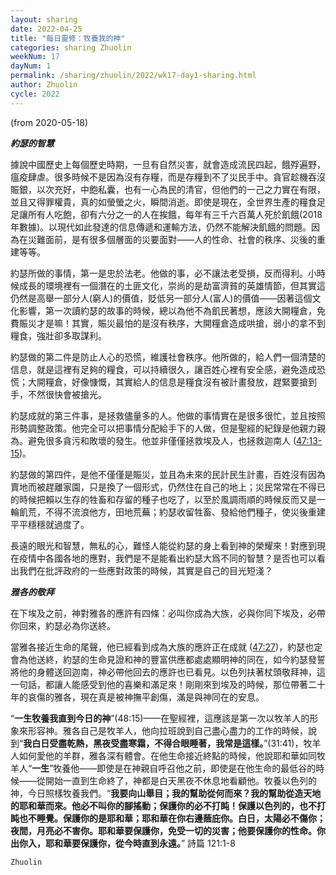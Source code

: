 ```yaml
---
layout: sharing
date: 2022-04-25
title: "每日靈修：牧養我的神"
categories: sharing Zhuolin
weekNum: 17
dayNum: 1
permalink: /sharing/zhuolin/2022/wk17-day1-sharing.html
author: Zhuolin
cycle: 2022
---
```

(from 2020-05-18)

***約瑟的智慧***  

據說中國歷史上每個歷史時期，一旦有自然災害，就會造成流民四起，餓殍遍野，瘟疫肆虐。很多時候不是因為沒有存糧，而是存糧到不了災民手中。貪官趁機吞沒賑銀，以次充好，中飽私囊，也有一心為民的清官，但他們的一己之力實在有限，並且又得罪權貴，真的如螢螢之火，瞬間消逝。即使是現在，全世界生產的糧食足足讓所有人吃飽，卻有六分之一的人在挨餓，每年有三千六百萬人死於飢餓(2018年數據)。以現代如此發達的信息傳遞和運輸方法，仍然不能解決飢餓的問題。因為在災難面前，是有很多個層面的災要面對——人的性命、社會的秩序、災後的重建等等。  

約瑟所做的事情，第一是忠於法老。他做的事，必不讓法老受損，反而得利。小時候成長的環境裡有一個潛在的土匪文化，崇尚的是劫富濟貧的英雄情節，但其實這仍然是高舉一部分人(窮人)的價值，貶低另一部分人(富人)的價值——因著這個文化影響，第一次讀約瑟的故事的時候，總以為他不為飢民著想，應該大開糧倉，免費賑災才是嘛！其實，賑災最怕的是沒有秩序，大開糧倉造成哄搶，弱小的拿不到糧食，強壯卻多取謀利。  

約瑟做的第二件是防止人心的恐慌，維護社會秩序。他所做的，給人們一個清楚的信息，就是這裡有足夠的糧食，可以持續很久，讓百姓心裡有安全感，避免造成恐慌；大開糧倉，好像慷慨，其實給人的信息是糧食沒有被計畫發放，趕緊要搶到手，不然很快會被搶光。  

約瑟成就的第三件事，是拯救儘量多的人。他做的事情實在是很多很忙，並且按照形勢調整政策。他完全可以把事情分配給手下的人做，但是聖經的紀錄是他親力親為。避免很多貪污和敗壞的發生。他並非僅僅拯救埃及人，也拯救迦南人 ([47:13-15](https://www.biblegateway.com/quicksearch/?quicksearch=創世記47.13-15&qs_version=CUVMPT))。  

約瑟做的第四件，是他不僅僅是賑災，並且為未來的民計民生計畫，百姓沒有因為賣地而被趕離家園，只是換了一個形式，仍然住在自己的地上；災民常常在不得已的時候把賴以生存的牲畜和存留的種子也吃了，以至於風調雨順的時候反而又是一輪飢荒，不得不流浪他方，田地荒蕪；約瑟收留牲畜、發給他們種子，使災後重建平平穩穩就過度了。  

長遠的眼光和智慧，無私的心，難怪人能從約瑟的身上看到神的榮耀來！對應到現在疫情中各國各地的應對，我們是不是能看出約瑟大爲不同的智慧？是否也可以看出我們在批評政府的一些應對政策的時候，其實是自己的目光短淺？  

***雅各的敬拜***  

在下埃及之前，神對雅各的應許有四條：必叫你成為大族，必與你同下埃及，必帶你回來，約瑟必為你送終。  

當雅各接近生命的尾聲，他已經看到成為大族的應許正在成就 ([47:27](https://www.biblegateway.com/quicksearch/?quicksearch=創世記47.27&qs_version=CUVMPT))，約瑟也定會為他送終，約瑟的生命見證和神的豐富供應都處處顯明神的同在，如今約瑟發誓將他的身體送回迦南，神必帶他回去的應許也已看見。以色列扶著杖頭敬拜神，這一句話，都讓人能感受到他的喜樂和滿足來！剛剛來到埃及的時候，那位帶著二十年的哀傷的雅各，現在真是被神撫平創傷，滿是與神同在的安息。  

“**一生牧養我直到今日的神**”(48:15)——在聖經裡，這應該是第一次以牧羊人的形象來形容神。雅各自己是牧羊人，他向拉班說到自己盡心盡力的工作的時候，說到“**我白日受盡乾熱，黑夜受盡寒霜，不得合眼睡著，我常是這樣。**”(31:41)，牧羊人如何愛他的羊群，雅各深有體會。在他生命接近終點的時候，他說耶和華如同牧羊人“**一生**”牧養他——即使是在神親自呼召他之前，即使是在他生命的最低谷的時候——從開始一直到生命終了，神都是白天黑夜不休息地看顧他。牧養以色列的神，今日照樣牧養我們。“**我要向山舉目；我的幫助從何而來？我的幫助從造天地的耶和華而來。他必不叫你的腳搖動；保護你的必不打盹！保護以色列的，也不打盹也不睡覺。保護你的是耶和華；耶和華在你右邊蔭庇你。白日，太陽必不傷你；夜間，月亮必不害你。耶和華要保護你，免受一切的災害；他要保護你的性命。你出你入，耶和華要保護你，從今時直到永遠。**” 詩篇 121:1-8  

`Zhuolin`  
